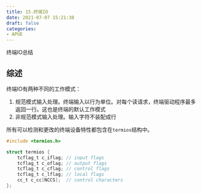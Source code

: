```yaml
---
title: 15.终端IO
date: 2021-07-07 15:21:38
draft: false
categories: 
- APUE
---
```


终端IO总结

<!--more-->

## 综述

终端IO有两种不同的工作模式：
1. 规范模式输入处理。终端输入以行为单位。对每个读请求，终端驱动程序最多返回一行。这也是终端的默认工作模式
2. 非规范模式输入处理。输入字符不装配成行

所有可以检测和更改的终端设备特性都包含在`termios`结构中。

```c
#include <termios.h>

struct termios {
    tcflag_t c_iflag; // input flags
    tcflag_t c_oflag; // output flags
    tcflag_t c_cflag; // control flags
    tcflag_t c_lflag; // local flags
    cc_t c_cc[NCCS];  // control characters
};
```

